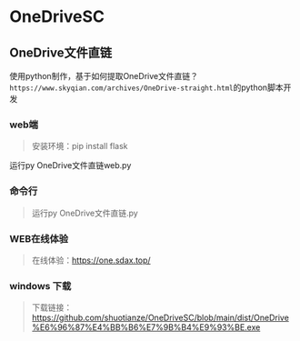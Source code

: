 # OneDriveSC
## OneDrive文件直链
使用python制作，基于如何提取OneDrive文件直链？`https://www.skyqian.com/archives/OneDrive-straight.html`的python脚本开发

### web端

>安装环境：pip install flask

运行py OneDrive文件直链web.py

### 命令行

>运行py OneDrive文件直链.py

### WEB在线体验

>在线体验：https://one.sdax.top/

### windows 下载
>下载链接：https://github.com/shuotianze/OneDriveSC/blob/main/dist/OneDrive%E6%96%87%E4%BB%B6%E7%9B%B4%E9%93%BE.exe
